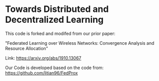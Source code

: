 # Towards Distributed and Decentralized Learning

This code is forked and modifed from our prior paper:

"Federated Learning over Wireless Networks: Convergence Analysis and Resource Allocation"

Link:
https://arxiv.org/abs/1910.13067

Our Code is developed based on the code from: 
https://github.com/litian96/FedProx
